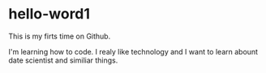 # hello-word1
This is my firts time on Github.

I'm learning how to code. I realy like technology and 
I want to learn abount date scientist and similiar things.

